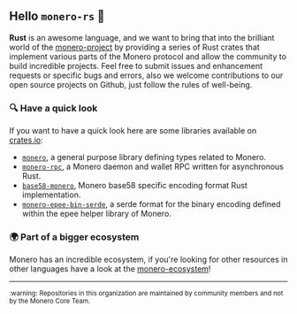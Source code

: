 ## Hello `monero-rs` :crab:

**Rust** is an awesome language, and we want to bring that into the brilliant world of the [monero-project](https://github.com/monero-project) by providing a series of Rust crates that implement various parts of the Monero protocol and allow the community to build incredible projects. Feel free to submit issues and enhancement requests or specific bugs and errors, also we welcome contributions to our open source projects on Github, just follow the rules of well-being.

### :mag: Have a quick look

If you want to have a quick look here are some libraries available on [crates.io](https://crates.io):

- [`monero`](https://docs.rs/monero), a general purpose library defining types related to Monero.
- [`monero-rpc`](https://github.com/monero-ecosystem/monero-rpc-rs), a Monero daemon and wallet RPC written for asynchronous Rust.
- [`base58-monero`](https://docs.rs/base58-monero), Monero base58 specific encoding format Rust implementation.
- [`monero-epee-bin-serde`](https://docs.rs/monero-epee-bin-serde), a serde format for the binary encoding defined within the epee helper library of Monero.

### :earth_africa: Part of a bigger ecosystem

Monero has an incredible ecosystem, if you're looking for other resources in other languages have a look at the [monero-ecosystem](https://github.com/monero-ecosystem)!

---

<sub>
:warning: Repositories in this organization are maintained by community members and not by the Monero Core Team.
</sub>
